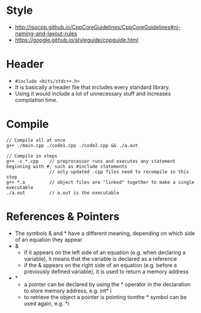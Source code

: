 # Style
* http://isocpp.github.io/CppCoreGuidelines/CppCoreGuidelines#nl-naming-and-layout-rules
* https://google.github.io/styleguide/cppguide.html

# Header
* `#include <bits/stdc++.h>`
* It is basically a header file that includes every standard library.
* Using it would include a lot of unnecessary stuff and increases compilation time.

# Compile
    // Compile all at once
    g++ ./main.cpp ./code1.cpp ./code2.cpp && ./a.out
    
    // Compile in steps
    g++ -c *.cpp    // preprocessor runs and executes any statement beginning with #, such as #include statements
                    // only updated .cpp files need to recompile in this step
    g++ *.o         // object files are "linked" together to make a single executable
    ./a.out         // a.out is the executable

# References & Pointers
* The symbols & and * have a different meaning, depending on which side of an equation they appear.
* &
    * if it appears on the left side of an equation (e.g. when declaring a variable), it means that the variable is declared as a reference
    * if the & appears on the right side of an equation (e.g. before a previously defined variable), it is used to return a memory address
* \*
    * a pointer can be declared by using the * operator in the declaration to store memory address, e.g. int* i
    * to retrieve the object a pointer is pointing tomthe * symbol can be used again, e.g. *i
